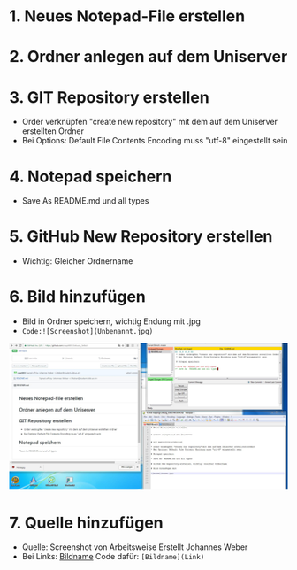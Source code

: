 # 1. Neues Notepad-File erstellen


# 2. Ordner anlegen auf dem Uniserver 


# 3. GIT Repository erstellen 

* Order verknüpfen "create new repository" mit dem auf dem Uniserver erstellten Ordner
* Bei Options: Default File Contents Encoding muss "utf-8" eingestellt sein

# 4. Notepad speichern 

* Save As  README.md und all types 

# 5. GitHub New Repository erstellen

* Wichtig: Gleicher Ordnername

# 6. Bild hinzufügen 

* Bild in Ordner speichern, wichtig Endung mit .jpg 
* `Code:![Screenshot](Unbenannt.jpg)` 

![Screenshot](Unbenannt.jpg) 

# 7. Quelle hinzufügen 

* Quelle: Screenshot von Arbeitsweise 
        Erstellt Johannes Weber
* Bei Links: [Bildname](Link)
  Code dafür: `[Bildname](Link)`	



